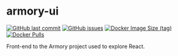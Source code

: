 # armory-ui

[![GitHub last commit](https://img.shields.io/github/last-commit/scartech/armory-ui)](https://github.com/scartech/armory-ui/commits/main)
[![GitHub issues](https://img.shields.io/github/issues-raw/scartech/armory-ui)](https://github.com/scartech/armory-ui/issues)
[![Docker Image Size (tag)](https://img.shields.io/docker/image-size/scartech70/armory-ui/latest)](https://hub.docker.com/r/scartech70/armory-ui)
[![Docker Pulls](https://img.shields.io/docker/pulls/scartech70/armory-ui)](https://hub.docker.com/r/scartech70/armory-ui)

Front-end to the Armory project used to explore React.
